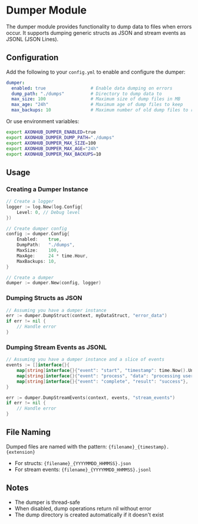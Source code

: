 # Dumper Module

The dumper module provides functionality to dump data to files when errors occur. It supports dumping generic structs as JSON and stream events as JSONL (JSON Lines).

## Configuration

Add the following to your `config.yml` to enable and configure the dumper:

```yaml
dumper:
  enabled: true                 # Enable data dumping on errors
  dump_path: "./dumps"          # Directory to dump data to
  max_size: 100                 # Maximum size of dump files in MB
  max_age: "24h"                # Maximum age of dump files to keep
  max_backups: 10               # Maximum number of old dump files to retain
```

Or use environment variables:
```bash
export AXONHUB_DUMPER_ENABLED=true
export AXONHUB_DUMPER_DUMP_PATH="./dumps"
export AXONHUB_DUMPER_MAX_SIZE=100
export AXONHUB_DUMPER_MAX_AGE="24h"
export AXONHUB_DUMPER_MAX_BACKUPS=10
```

## Usage

### Creating a Dumper Instance

```go
// Create a logger
logger := log.New(log.Config{
    Level: 0, // Debug level
})

// Create dumper config
config := dumper.Config{
    Enabled:    true,
    DumpPath:   "./dumps",
    MaxSize:    100,
    MaxAge:     24 * time.Hour,
    MaxBackups: 10,
}

// Create a dumper
dumper := dumper.New(config, logger)
```

### Dumping Structs as JSON

```go
// Assuming you have a dumper instance
err := dumper.DumpStruct(context, myDataStruct, "error_data")
if err != nil {
    // Handle error
}
```

### Dumping Stream Events as JSONL

```go
// Assuming you have a dumper instance and a slice of events
events := []interface{}{
    map[string]interface{}{"event": "start", "timestamp": time.Now().Unix()},
    map[string]interface{}{"event": "process", "data": "processing user data"},
    map[string]interface{}{"event": "complete", "result": "success"},
}

err := dumper.DumpStreamEvents(context, events, "stream_events")
if err != nil {
    // Handle error
}
```

## File Naming

Dumped files are named with the pattern: `{filename}_{timestamp}.{extension}`
- For structs: `{filename}_{YYYYMMDD_HHMMSS}.json`
- For stream events: `{filename}_{YYYYMMDD_HHMMSS}.jsonl`

## Notes

- The dumper is thread-safe
- When disabled, dump operations return nil without error
- The dump directory is created automatically if it doesn't exist